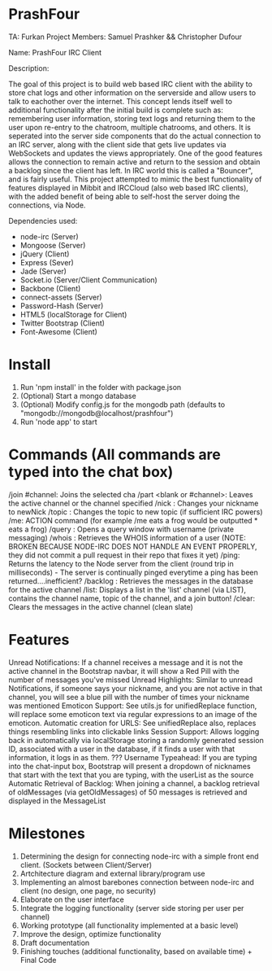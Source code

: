 PrashFour
=========

TA: Furkan
Project Members: Samuel Prashker && Christopher Dufour

Name: PrashFour IRC Client

Description:

The goal of this project is to build web based IRC client with the ability to store chat logs and other information on the serverside and allow users to talk to eachother over the internet. This concept lends itself well to additional functionality after the initial build is complete such as: remembering user information, storing text logs and returning them to the user upon re-entry to the chatroom, multiple chatrooms, and others. It is seperated into the server side components that do the actual connection to an IRC server, along with the client side that gets live updates via WebSockets and updates the views appropriately. One of the good features allows the connection to remain active and return to the session and obtain a backlog since the client has left. In IRC world this is called a "Bouncer", and is fairly useful. This project attempted to mimic the best functionality of features displayed in Mibbit and IRCCloud (also web based IRC clients), with the added benefit of being able to self-host the server doing the connections, via Node.

Dependencies used:
* node-irc (Server)
* Mongoose (Server)
* jQuery (Client)
* Express (Sever)
* Jade (Server)
* Socket.io (Server/Client Communication)
* Backbone (Client)
* connect-assets (Server)
* Password-Hash (Server)
* HTML5 (localStorage for Client)
* Twitter Bootstrap (Client)
* Font-Awesome (Client)
 
Install
============
1. Run 'npm install' in the folder with package.json
2. (Optional) Start a mongo database
3. (Optional) Modify config.js for the mongodb path (defaults to "mongodb://mongodb@localhost/prashfour")
2. Run 'node app' to start
 
Commands (All commands are typed into the chat box)
===========
 /join #channel: Joins the selected cha
 /part <blank or #channel>: Leaves the active channel or the channel specified
 /nick <newNick>: Changes your nickname to newNick
 /topic <newTopic>: Changes the topic to new topic (if sufficient IRC powers)
 /me: ACTION command (for example /me eats a frog would be outputted *<Nick> eats a frog)
 /query <username>: Opens a query window with username (private messaging)
 /whois <username>: Retrieves the WHOIS information of a user (NOTE: BROKEN BECAUSE NODE-IRC DOES NOT HANDLE AN EVENT PROPERLY, they did not commit a pull request in their repo that fixes it yet)
 /ping: Returns the latency to the Node server from the client (round trip in milliseconds) - The server is continually pinged everytime a ping has been returned....inefficient?
 /backlog <num>: Retrieves the <num> messages in the database for the active channel
 /list: Displays a list in the 'list' channel (via LIST), contains the channel name, topic of the channel, and a join button!
 /clear: Clears the messages in the active channel (clean slate)
 
Features
===========
 Unread Notifications: If a channel receives a message and it is not the active channel in the Bootstrap navbar, it will show a Red Pill with the number of messages you've missed
 Unread Highlights: Similar to unread Notifications, if someone says your nickname, and you are not active in that channel, you will see a blue pill with the number of times your nickname was mentioned
 Emoticon Support: See utils.js for unifiedReplace function, will replace some emoticon text via regular expressions to an image of the emoticon.
 Automatic <a> creation for URLS: See unifiedReplace also, replaces things resembling links into clickable links
 Session Support: Allows logging back in automatically via localStorage storing a randomly generated session ID, associated with a user in the database, if it finds a user with that information, it logs in as them.
 ???
 Username Typeahead: If you are typing into the chat-input box, Bootstrap will present a dropdown of nicknames that start with the text that you are typing, with the userList as the source
 Automatic Retrieval of Backlog: When joining a channel, a backlog retrieval of oldMessages (via getOldMessages) of 50 messages is retrieved and displayed in the MessageList
 
Milestones
==========

1. Determining the design for connecting node-irc with a simple front end client. (Sockets between Client/Server)
2. Artchitecture diagram and external library/program use
3. Implementing an almost barebones connection between node-irc and client (no design, one page, no security)
4. Elaborate on the user interface
5. Integrate the logging functionality (server side storing per user per channel)
6. Working prototype (all functionality implemented at a basic level)
7. Improve the design, optimize functionality
8. Draft documentation
9. Finishing touches (additional functionality, based on available time) + Final Code